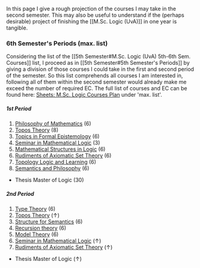 In this page I give a rough projection of the courses I may take in the second semester. This may also be useful to understand if the (perhaps desirable) project of finishing the [[M.Sc. Logic (UvA)]] in one year is tangible.

### 6th Semester's Periods (max. list)
Considering the list of the [[5th Semester#M.Sc. Logic (UvA) 5th-6th Sem. Courses]] list, I proceed as in [[5th Semester#5th Semester's Periods]] by giving a division of those courses I could take in the first and second period of the semester. So this list comprehends all courses I am interested in, following all of them within the second semester would already make me exceed the number of required EC. The full list of courses and EC can be found here: [Sheets: M.Sc. Logic Courses Plan](https://docs.google.com/spreadsheets/d/1VPLcicHYGIoovdhYGmbx2yeKaj3IHQ_zJul976Iqbfw/edit?usp=sharing) under 'max. list'.
##### 1st Period
1. [Philosophy of Mathematics](https://studiegids.uva.nl/xmlpages/page/2024-2025-en/search-course/course/114778) (6)
2. [Topos Theory](https://studiegids.uva.nl/xmlpages/page/2024-2025-en/search-course/course/119390) (8)
3. [Topics in Formal Epistemology](https://studiegids.uva.nl/xmlpages/page/2024-2025-en/search-course/course/119791) (6)
4. [Seminar in Mathematical Logic](https://studiegids.uva.nl/xmlpages/page/2024-2025-en/search-course/course/118745) (3)
5. [Mathematical Structures in Logic](https://studiegids.uva.nl/xmlpages/page/2024-2025-en/search-course/course/118785) (6)
6. [Rudiments of Axiomatic Set Theory](https://studiegids.uva.nl/xmlpages/page/2024-2025-en/search-course/course/119766) (6)
7. [Topology Logic and Learning](https://studiegids.uva.nl/xmlpages/page/2024-2025-en/search-course/course/119434) (6)
8. [Semantics and Philosophy](https://studiegids.uva.nl/xmlpages/page/2024-2025-en/search-course/course/114836) (6)

- Thesis Master of Logic (30)
##### 2nd Period
1. [Type Theory](https://studiegids.uva.nl/xmlpages/page/2024-2025-en/search-course/course/119655) (6)
2. [Topos Theory](https://studiegids.uva.nl/xmlpages/page/2024-2025-en/search-course/course/119390) ($\uparrow$)
3. [Structure for Semantics](https://studiegids.uva.nl/xmlpages/page/2024-2025-en/search-course/course/114774) (6)
4. [Recursion theory](https://studiegids.uva.nl/xmlpages/page/2024-2025-en/search-course/course/118711) (6)
5. [Model Theory](https://studiegids.uva.nl/xmlpages/page/2024-2025-en/search-course/course/118710) (6)
6. [Seminar in Mathematical Logic](https://studiegids.uva.nl/xmlpages/page/2024-2025-en/search-course/course/118745) ($\uparrow$)
7. [Rudiments of Axiomatic Set Theory](https://studiegids.uva.nl/xmlpages/page/2024-2025-en/search-course/course/119766) ($\uparrow$)

- Thesis Master of Logic ($\uparrow$)